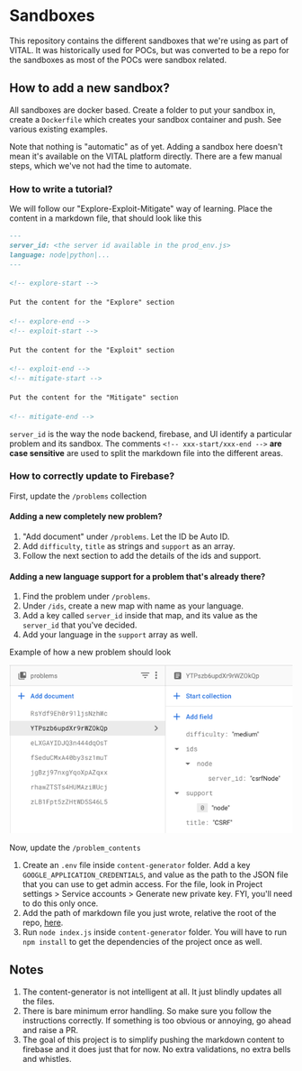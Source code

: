 # Sandboxes

This repository contains the different sandboxes that we're using as part of VITAL. It was historically used for POCs, but was converted to be a repo for the sandboxes as most of the POCs were sandbox related.

## How to add a new sandbox?

All sandboxes are docker based. Create a folder to put your sandbox in, create a `Dockerfile` which creates your sandbox container and push. See various existing examples.

Note that nothing is "automatic" as of yet. Adding a sandbox here doesn't mean it's available on the VITAL platform directly. There are a few manual steps, which we've not had the time to automate.

### How to write a tutorial?

We will follow our "Explore-Exploit-Mitigate" way of learning. Place the content in a markdown file, that should look like this

```markdown
---
server_id: <the server id available in the prod_env.js>
language: node|python|...
---

<!-- explore-start -->

Put the content for the "Explore" section

<!-- explore-end -->
<!-- exploit-start -->

Put the content for the "Exploit" section

<!-- exploit-end -->
<!-- mitigate-start -->

Put the content for the "Mitigate" section

<!-- mitigate-end -->
```

`server_id` is the way the node backend, firebase, and UI identify a particular problem and its sandbox. The comments `<!-- xxx-start/xxx-end -->` **are case sensitive** are used to split the markdown file into the different areas.

### How to correctly update to Firebase?

First, update the `/problems` collection

#### Adding a new completely new problem?

1. "Add document" under `/problems`. Let the ID be Auto ID.
1. Add `difficulty`, `title` as strings and `support` as an array.
1. Follow the next section to add the details of the ids and support.

#### Adding a new language support for a problem that's already there?

1. Find the problem under `/problems`.
1. Under `/ids`, create a new map with name as your language.
1. Add a key called `server_id` inside that map, and its value as the `server_id` that you've decided.
1. Add your language in the `support` array as well.

Example of how a new problem should look

![CSRF Problem on Firebase](./images/csrf.png)

Now, update the `/problem_contents`

1. Create an `.env` file inside `content-generator` folder. Add a key `GOOGLE_APPLICATION_CREDENTIALS`, and value as the path to the JSON file that you can use to get admin access. For the file, look in Project settings > Service accounts > Generate new private key. FYI, you'll need to do this only once.
1. Add the path of markdown file you just wrote, relative the root of the repo, [here](content-generator/index.js#L23).
1. Run `node index.js` inside `content-generator` folder. You will have to run `npm install` to get the dependencies of the project once as well.

## Notes

1. The content-generator is not intelligent at all. It just blindly updates all the files.
1. There is bare minimum error handling. So make sure you follow the instructions correctly. If something is too obvious or annoying, go ahead and raise a PR.
1. The goal of this project is to simplify pushing the markdown content to firebase and it does just that for now. No extra validations, no extra bells and whistles.
